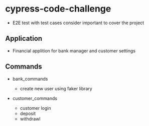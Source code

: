 # cypress-code-challenge

- E2E test with test cases consider important to cover the project

## Application 

- Financial applition for bank manager and customer settings
  
## Commands

* bank_commands
  * create new user using faker library      
 
* customer_commands
  * customer login
  * deposit
  * withdrawl

